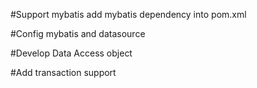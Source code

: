 #Support mybatis 
add mybatis dependency into pom.xml

#Config mybatis and datasource

#Develop Data Access object

#Add transaction support